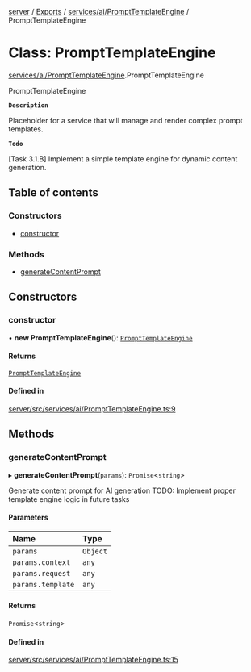 [server](../README.md) / [Exports](../modules.md) / [services/ai/PromptTemplateEngine](../modules/services_ai_PromptTemplateEngine.md) / PromptTemplateEngine

# Class: PromptTemplateEngine

[services/ai/PromptTemplateEngine](../modules/services_ai_PromptTemplateEngine.md).PromptTemplateEngine

PromptTemplateEngine

**`Description`**

Placeholder for a service that will manage and render complex prompt templates.

**`Todo`**

[Task 3.1.B] Implement a simple template engine for dynamic content generation.

## Table of contents

### Constructors

- [constructor](services_ai_PromptTemplateEngine.PromptTemplateEngine.md#constructor)

### Methods

- [generateContentPrompt](services_ai_PromptTemplateEngine.PromptTemplateEngine.md#generatecontentprompt)

## Constructors

### constructor

• **new PromptTemplateEngine**(): [`PromptTemplateEngine`](services_ai_PromptTemplateEngine.PromptTemplateEngine.md)

#### Returns

[`PromptTemplateEngine`](services_ai_PromptTemplateEngine.PromptTemplateEngine.md)

#### Defined in

[server/src/services/ai/PromptTemplateEngine.ts:9](https://github.com/niklas-joh/french-learning-platform/blob/df287cd90d2fc20ebbe1da4bb7d2c97b195a5de7/server/src/services/ai/PromptTemplateEngine.ts#L9)

## Methods

### generateContentPrompt

▸ **generateContentPrompt**(`params`): `Promise`\<`string`\>

Generate content prompt for AI generation
TODO: Implement proper template engine logic in future tasks

#### Parameters

| Name | Type |
| :------ | :------ |
| `params` | `Object` |
| `params.context` | `any` |
| `params.request` | `any` |
| `params.template` | `any` |

#### Returns

`Promise`\<`string`\>

#### Defined in

[server/src/services/ai/PromptTemplateEngine.ts:15](https://github.com/niklas-joh/french-learning-platform/blob/df287cd90d2fc20ebbe1da4bb7d2c97b195a5de7/server/src/services/ai/PromptTemplateEngine.ts#L15)
